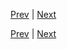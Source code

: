 [Prev](https://github.com/Ubugeeei/chibivue/blob/main/books/japanese/400_btc_transform.md) | [Next](https://github.com/Ubugeeei/chibivue/blob/main/books/japanese/420_btc_v_on.md)



[Prev](https://github.com/Ubugeeei/chibivue/blob/main/books/japanese/400_btc_transform.md) | [Next](https://github.com/Ubugeeei/chibivue/blob/main/books/japanese/420_btc_v_on.md)